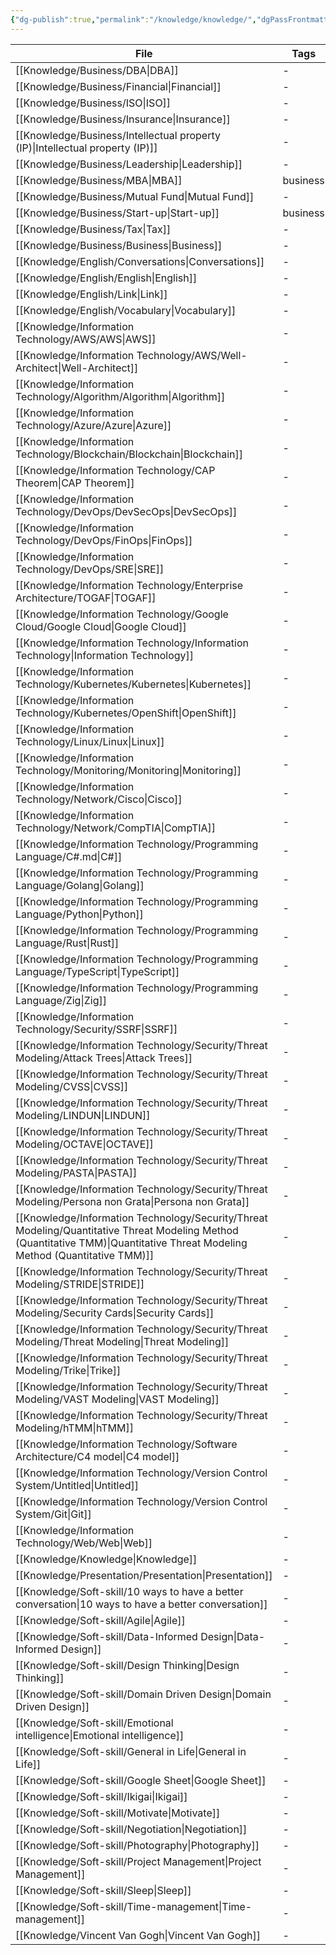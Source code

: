 ```yaml
---
{"dg-publish":true,"permalink":"/knowledge/knowledge/","dgPassFrontmatter":true,"noteIcon":"📝"}
---
```



| File                                                                                                                                                                            | Tags     |
| ------------------------------------------------------------------------------------------------------------------------------------------------------------------------------- | -------- |
| [[Knowledge/Business/DBA\|DBA]]                                                                                                                                              | \-       |
| [[Knowledge/Business/Financial\|Financial]]                                                                                                                                  | \-       |
| [[Knowledge/Business/ISO\|ISO]]                                                                                                                                              | \-       |
| [[Knowledge/Business/Insurance\|Insurance]]                                                                                                                                  | \-       |
| [[Knowledge/Business/Intellectual property (IP)\|Intellectual property (IP)]]                                                                                                | \-       |
| [[Knowledge/Business/Leadership\|Leadership]]                                                                                                                                | \-       |
| [[Knowledge/Business/MBA\|MBA]]                                                                                                                                              | business |
| [[Knowledge/Business/Mutual Fund\|Mutual Fund]]                                                                                                                              | \-       |
| [[Knowledge/Business/Start-up\|Start-up]]                                                                                                                                    | business |
| [[Knowledge/Business/Tax\|Tax]]                                                                                                                                              | \-       |
| [[Knowledge/Business/Business\|Business]]                                                                                                                                    | \-       |
| [[Knowledge/English/Conversations\|Conversations]]                                                                                                                           | \-       |
| [[Knowledge/English/English\|English]]                                                                                                                                       | \-       |
| [[Knowledge/English/Link\|Link]]                                                                                                                                             | \-       |
| [[Knowledge/English/Vocabulary\|Vocabulary]]                                                                                                                                 | \-       |
| [[Knowledge/Information Technology/AWS/AWS\|AWS]]                                                                                                                            | \-       |
| [[Knowledge/Information Technology/AWS/Well-Architect\|Well-Architect]]                                                                                                      | \-       |
| [[Knowledge/Information Technology/Algorithm/Algorithm\|Algorithm]]                                                                                                          | \-       |
| [[Knowledge/Information Technology/Azure/Azure\|Azure]]                                                                                                                      | \-       |
| [[Knowledge/Information Technology/Blockchain/Blockchain\|Blockchain]]                                                                                                       | \-       |
| [[Knowledge/Information Technology/CAP Theorem\|CAP Theorem]]                                                                                                                | \-       |
| [[Knowledge/Information Technology/DevOps/DevSecOps\|DevSecOps]]                                                                                                             | \-       |
| [[Knowledge/Information Technology/DevOps/FinOps\|FinOps]]                                                                                                                   | \-       |
| [[Knowledge/Information Technology/DevOps/SRE\|SRE]]                                                                                                                         | \-       |
| [[Knowledge/Information Technology/Enterprise Architecture/TOGAF\|TOGAF]]                                                                                                    | \-       |
| [[Knowledge/Information Technology/Google Cloud/Google Cloud\|Google Cloud]]                                                                                                 | \-       |
| [[Knowledge/Information Technology/Information Technology\|Information Technology]]                                                                                          | \-       |
| [[Knowledge/Information Technology/Kubernetes/Kubernetes\|Kubernetes]]                                                                                                       | \-       |
| [[Knowledge/Information Technology/Kubernetes/OpenShift\|OpenShift]]                                                                                                         | \-       |
| [[Knowledge/Information Technology/Linux/Linux\|Linux]]                                                                                                                      | \-       |
| [[Knowledge/Information Technology/Monitoring/Monitoring\|Monitoring]]                                                                                                       | \-       |
| [[Knowledge/Information Technology/Network/Cisco\|Cisco]]                                                                                                                    | \-       |
| [[Knowledge/Information Technology/Network/CompTIA\|CompTIA]]                                                                                                                | \-       |
| [[Knowledge/Information Technology/Programming Language/C#.md\|C#]]                                                                                                             | \-       |
| [[Knowledge/Information Technology/Programming Language/Golang\|Golang]]                                                                                                     | \-       |
| [[Knowledge/Information Technology/Programming Language/Python\|Python]]                                                                                                     | \-       |
| [[Knowledge/Information Technology/Programming Language/Rust\|Rust]]                                                                                                         | \-       |
| [[Knowledge/Information Technology/Programming Language/TypeScript\|TypeScript]]                                                                                             | \-       |
| [[Knowledge/Information Technology/Programming Language/Zig\|Zig]]                                                                                                           | \-       |
| [[Knowledge/Information Technology/Security/SSRF\|SSRF]]                                                                                                                     | \-       |
| [[Knowledge/Information Technology/Security/Threat Modeling/Attack Trees\|Attack Trees]]                                                                                     | \-       |
| [[Knowledge/Information Technology/Security/Threat Modeling/CVSS\|CVSS]]                                                                                                     | \-       |
| [[Knowledge/Information Technology/Security/Threat Modeling/LINDUN\|LINDUN]]                                                                                                 | \-       |
| [[Knowledge/Information Technology/Security/Threat Modeling/OCTAVE\|OCTAVE]]                                                                                                 | \-       |
| [[Knowledge/Information Technology/Security/Threat Modeling/PASTA\|PASTA]]                                                                                                   | \-       |
| [[Knowledge/Information Technology/Security/Threat Modeling/Persona non Grata\|Persona non Grata]]                                                                           | \-       |
| [[Knowledge/Information Technology/Security/Threat Modeling/Quantitative Threat Modeling Method (Quantitative TMM)\|Quantitative Threat Modeling Method (Quantitative TMM)]] | \-       |
| [[Knowledge/Information Technology/Security/Threat Modeling/STRIDE\|STRIDE]]                                                                                                 | \-       |
| [[Knowledge/Information Technology/Security/Threat Modeling/Security Cards\|Security Cards]]                                                                                 | \-       |
| [[Knowledge/Information Technology/Security/Threat Modeling/Threat Modeling\|Threat Modeling]]                                                                               | \-       |
| [[Knowledge/Information Technology/Security/Threat Modeling/Trike\|Trike]]                                                                                                   | \-       |
| [[Knowledge/Information Technology/Security/Threat Modeling/VAST Modeling\|VAST Modeling]]                                                                                   | \-       |
| [[Knowledge/Information Technology/Security/Threat Modeling/hTMM\|hTMM]]                                                                                                     | \-       |
| [[Knowledge/Information Technology/Software Architecture/C4 model\|C4 model]]                                                                                                | \-       |
| [[Knowledge/Information Technology/Version Control System/Untitled\|Untitled]]                                                                                               | \-       |
| [[Knowledge/Information Technology/Version Control System/Git\|Git]]                                                                                                         | \-       |
| [[Knowledge/Information Technology/Web/Web\|Web]]                                                                                                                            | \-       |
| [[Knowledge/Knowledge\|Knowledge]]                                                                                                                                           | \-       |
| [[Knowledge/Presentation/Presentation\|Presentation]]                                                                                                                        | \-       |
| [[Knowledge/Soft-skill/10 ways to have a better conversation\|10 ways to have a better conversation]]                                                                        | \-       |
| [[Knowledge/Soft-skill/Agile\|Agile]]                                                                                                                                        | \-       |
| [[Knowledge/Soft-skill/Data-Informed Design\|Data-Informed Design]]                                                                                                          | \-       |
| [[Knowledge/Soft-skill/Design Thinking\|Design Thinking]]                                                                                                                    | \-       |
| [[Knowledge/Soft-skill/Domain Driven Design\|Domain Driven Design]]                                                                                                          | \-       |
| [[Knowledge/Soft-skill/Emotional intelligence\|Emotional intelligence]]                                                                                                      | \-       |
| [[Knowledge/Soft-skill/General in Life\|General in Life]]                                                                                                                    | \-       |
| [[Knowledge/Soft-skill/Google Sheet\|Google Sheet]]                                                                                                                          | \-       |
| [[Knowledge/Soft-skill/Ikigai\|Ikigai]]                                                                                                                                      | \-       |
| [[Knowledge/Soft-skill/Motivate\|Motivate]]                                                                                                                                  | \-       |
| [[Knowledge/Soft-skill/Negotiation\|Negotiation]]                                                                                                                            | \-       |
| [[Knowledge/Soft-skill/Photography\|Photography]]                                                                                                                            | \-       |
| [[Knowledge/Soft-skill/Project Management\|Project Management]]                                                                                                              | \-       |
| [[Knowledge/Soft-skill/Sleep\|Sleep]]                                                                                                                                        | \-       |
| [[Knowledge/Soft-skill/Time-management\|Time-management]]                                                                                                                    | \-       |
| [[Knowledge/Vincent Van Gogh\|Vincent Van Gogh]]                                                                                                                             | \-       |

